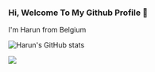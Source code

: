 ### Hi, Welcome To My Github Profile 👋

I'm Harun from Belgium 

![Harun's GitHub stats](https://github-readme-stats.vercel.app/api?username=hrnsykk&show_icons=true&theme=radical)

<img src="https://github-readme-stats.vercel.app/api/top-langs/?username=hrnsykk&layout=compact&theme=radical" >

<!--
**hrnsykk/hrnsykk** is a ✨ _special_ ✨ repository because its `README.md` (this file) appears on your GitHub profile.

Here are some ideas to get you started:

- 🔭 I’m currently working on ...
- 🌱 I’m currently learning ...
- 👯 I’m looking to collaborate on ...
- 🤔 I’m looking for help with ...
- 💬 Ask me about ...
- 📫 How to reach me: ...
- 😄 Pronouns: ...
- ⚡ Fun fact: ...
-->
